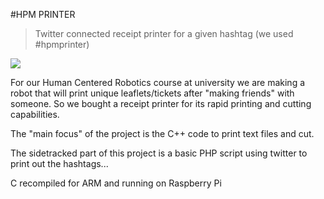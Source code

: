 #HPM PRINTER
>Twitter connected receipt printer for a given hashtag (we used #hpmprinter)

![](https://pbs.twimg.com/media/A719nP1CUAABQgr.jpg:large)

For our Human Centered Robotics course at university we are making a robot that will print unique leaflets/tickets after "making friends" with someone. So we bought a receipt printer for its rapid printing and cutting capabilities.

The "main focus" of the project is the C++ code to print text files and cut.

The sidetracked part of this project is a basic PHP script using twitter to print out the hashtags...

C recompiled for ARM and running on Raspberry Pi